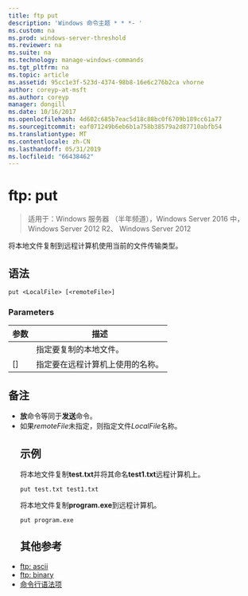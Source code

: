 ```yaml
---
title: ftp put
description: 'Windows 命令主题 * * *- '
ms.custom: na
ms.prod: windows-server-threshold
ms.reviewer: na
ms.suite: na
ms.technology: manage-windows-commands
ms.tgt_pltfrm: na
ms.topic: article
ms.assetid: 95cc1e3f-523d-4374-98b8-16e6c276b2ca vhorne
author: coreyp-at-msft
ms.author: coreyp
manager: dongill
ms.date: 10/16/2017
ms.openlocfilehash: 4d602c685b7eac5d18c88bc0f6709b189cc61a77
ms.sourcegitcommit: eaf071249b6eb6b1a758b38579a2d87710abfb54
ms.translationtype: MT
ms.contentlocale: zh-CN
ms.lasthandoff: 05/31/2019
ms.locfileid: "66438462"
---
```

# <a name="ftp-put"></a>ftp: put

>适用于：Windows 服务器 （半年频道），Windows Server 2016 中，Windows Server 2012 R2、 Windows Server 2012

将本地文件复制到远程计算机使用当前的文件传输类型。   
## <a name="syntax"></a>语法  
```  
put <LocalFile> [<remoteFile>]  
```  
### <a name="parameters"></a>Parameters  

|   参数    |                    描述                    |
|----------------|---------------------------------------------------|
|  <LocalFile>   |         指定要复制的本地文件。         |
| [<remoteFile>] | 指定要在远程计算机上使用的名称。 |

## <a name="remarks"></a>备注  
- **放**命令等同于**发送**命令。  
- 如果*remoteFile*未指定，则指定文件*LocalFile*名称。  
  ## <a name="BKMK_Examples"></a>示例  
  将本地文件复制**test.txt**并将其命名**test1.txt**远程计算机上。  
  ```  
  put test.txt test1.txt  
  ```  
  将本地文件复制**program.exe**到远程计算机。  
  ```  
  put program.exe  
  ```  
  ## <a name="additional-references"></a>其他参考  
- [ftp: ascii](ftp-ascii.md)  
- [ftp: binary](ftp-binary.md)  
- [命令行语法项](command-line-syntax-key.md)  
